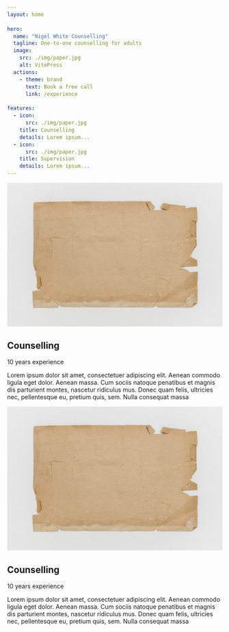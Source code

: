 ```yaml
---
layout: home

hero:
  name: "Nigel White Counselling"
  tagline: One-to-one counselling for adults
  image:
    src: ./img/paper.jpg
    alt: VitePress
  actions:
    - theme: brand
      text: Book a free call
      link: /experience

features:
  - icon:
      src: ./img/paper.jpg
    title: Counselling
    details: Lorem ipsum...
  - icon:
      src: ./img/paper.jpg
    title: Supervision
    details: Lorem ipsum...
---
```


<div class="mycontainer">
  <div class="cards-row-1">
    <div class="card-type1">
      <div class="image">
        <img src="./img/paper.jpg" />
      </div>
      <h2 class="title">Counselling</h2>
      <div class="experience">10 years experience</div>
      <p class="text">
        Lorem ipsum dolor sit amet, consectetuer adipiscing elit. Aenean commodo
        ligula eget dolor. Aenean massa. Cum sociis natoque penatibus et magnis
        dis parturient montes, nascetur ridiculus mus. Donec quam felis,
        ultricies nec, pellentesque eu, pretium quis, sem. Nulla consequat massa
      </p>
    </div>
    <div class="card-type1">
      <div class="image">
        <img src="./img/paper.jpg" />
      </div>
      <h2 class="title">Counselling</h2>
      <div class="experience">10 years experience</div>
      <p class="text">
        Lorem ipsum dolor sit amet, consectetuer adipiscing elit. Aenean commodo
        ligula eget dolor. Aenean massa. Cum sociis natoque penatibus et magnis
        dis parturient montes, nascetur ridiculus mus. Donec quam felis,
        ultricies nec, pellentesque eu, pretium quis, sem. Nulla consequat massa
      </p>
    </div>
  </div>
</div>
